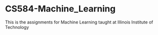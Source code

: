 # CS584-Machine_Learning
This is the assignments for Machine Learning taught at Illinois Institute of Technology
